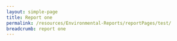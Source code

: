 ```yaml
---
layout: simple-page 
title: Report one
permalink: /resources/Environmental-Reports/reportPages/test/
breadcrumb: report one
---
```

